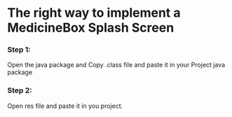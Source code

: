 
# The right way to implement a MedicineBox Splash Screen
### Step 1:
Open the java  package and Copy .class file and paste it in your Project java package

### Step 2: 
Open res file and paste it in you project.
